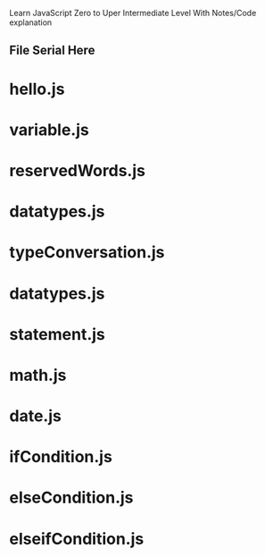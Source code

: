 Learn JavaScript Zero to Uper Intermediate Level With Notes/Code explanation

## File Serial Here

# hello.js
# variable.js
# reservedWords.js
# datatypes.js
# typeConversation.js
# datatypes.js
# statement.js
# math.js
# date.js
# ifCondition.js
# elseCondition.js
# elseifCondition.js
#
#
#
#
#
#
#
#
#